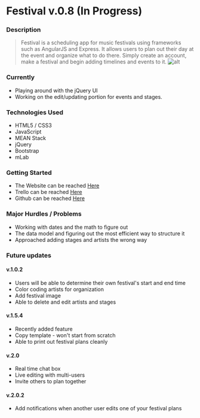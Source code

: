 # Festival v.0.8 (In Progress)

### Description

> Festival is a scheduling app for music festivals using frameworks such as AngularJS and Express. It allows users to plan out their day at the event and organize what to do there. Simply create an account, make a festival and begin adding timelines and events to it.
![alt](https://i.imgur.com/S3Qi4p0.png)

### Currently
 - Playing around with the jQuery UI
 - Working on the edit/updating portion for events and stages.

### Technologies Used
- HTML5 / CSS3
- JavaScript
- MEAN Stack
- jQuery
- Bootstrap
- mLab

### Getting Started
- The Website can be reached  [Here](https://festival-plan.herokuapp.com/#!/welcome)
- Trello can be reached [Here](https://trello.com/b/zLEzpnUe/project-4-festival-planner)
- Github can be reached [Here](https://github.com/ibrianfrancisco/festival-planner)

### Major Hurdles / Problems

- Working with dates and the math to figure out
- The data model and figuring out the most efficient way to structure it
- Approached adding stages and artists the wrong way

### Future updates
#### v.1.0.2
- Users will be able to determine their own festival's start and end time
- Color coding artists for organization
- Add festival image
- Able to delete and edit artists and stages

#### v.1.5.4
- Recently added feature
- Copy template - won't start from scratch
- Able to print out festival plans cleanly

#### v.2.0
- Real time chat box
- Live editing with multi-users
- Invite others to plan together

#### v.2.0.2
- Add notifications when another user edits one of your festival plans
